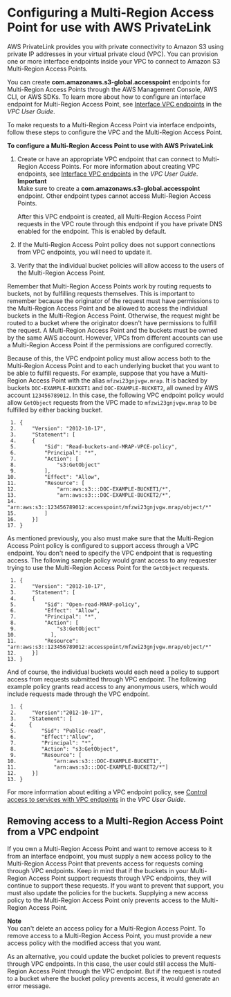 # Configuring a Multi\-Region Access Point for use with AWS PrivateLink<a name="MultiRegionAccessPointsPrivateLink"></a>

 AWS PrivateLink provides you with private connectivity to Amazon S3 using private IP addresses in your virtual private cloud \(VPC\)\. You can provision one or more interface endpoints inside your VPC to connect to Amazon S3 Multi\-Region Access Points\.

 You can create **com\.amazonaws\.s3\-global\.accesspoint** endpoints for Multi\-Region Access Points through the AWS Management Console, AWS CLI, or AWS SDKs\. To learn more about how to configure an interface endpoint for Multi\-Region Access Point, see [Interface VPC endpoints](https://docs.aws.amazon.com/vpc/latest/privatelink/vpce-interface.html) in the *VPC User Guide*\. 

 To make requests to a Multi\-Region Access Point via interface endpoints, follow these steps to configure the VPC and the Multi\-Region Access Point\. 

**To configure a Multi\-Region Access Point to use with AWS PrivateLink**

1. Create or have an appropriate VPC endpoint that can connect to Multi\-Region Access Points\. For more information about creating VPC endpoints, see [Interface VPC endpoints](https://docs.aws.amazon.com/vpc/latest/privatelink/vpce-interface.html) in the *VPC User Guide*\.
**Important**  
 Make sure to create a **com\.amazonaws\.s3\-global\.accesspoint** endpoint\. Other endpoint types cannot access Multi\-Region Access Points\. 

   After this VPC endpoint is created, all Multi\-Region Access Point requests in the VPC route through this endpoint if you have private DNS enabled for the endpoint\. This is enabled by default\. 

1. If the Multi\-Region Access Point policy does not support connections from VPC endpoints, you will need to update it\.

1. Verify that the individual bucket policies will allow access to the users of the Multi\-Region Access Point\.

Remember that Multi\-Region Access Points work by routing requests to buckets, not by fulfilling requests themselves\. This is important to remember because the originator of the request must have permissions to the Multi\-Region Access Point and be allowed to access the individual buckets in the Multi\-Region Access Point\. Otherwise, the request might be routed to a bucket where the originator doesn't have permissions to fulfill the request\. A Multi\-Region Access Point and the buckets must be owned by the same AWS account\. However, VPCs from different accounts can use a Multi\-Region Access Point if the permissions are configured correctly\. 

Because of this, the VPC endpoint policy must allow access both to the Multi\-Region Access Point and to each underlying bucket that you want to be able to fulfill requests\. For example, suppose that you have a Multi\-Region Access Point with the alias `mfzwi23gnjvgw.mrap`\. It is backed by buckets `DOC-EXAMPLE-BUCKET1` and `DOC-EXAMPLE-BUCKET2`, all owned by AWS account `123456789012`\. In this case, the following VPC endpoint policy would allow `GetObject` requests from the VPC made to `mfzwi23gnjvgw.mrap` to be fulfilled by either backing bucket\. 

```
 1. {
 2.     "Version": "2012-10-17",
 3.     "Statement": [
 4.     {
 5.         "Sid": "Read-buckets-and-MRAP-VPCE-policy",
 6.         "Principal": "*",
 7.         "Action": [
 8.             "s3:GetObject"
 9.         ],
10.         "Effect": "Allow",
11.         "Resource": [
12.             "arn:aws:s3:::DOC-EXAMPLE-BUCKET1/*",
13.             "arn:aws:s3:::DOC-EXAMPLE-BUCKET2/*",
14.             "arn:aws:s3::123456789012:accesspoint/mfzwi23gnjvgw.mrap/object/*"
15.         ]
16.     }]
17. }
```

As mentioned previously, you also must make sure that the Multi\-Region Access Point policy is configured to support access through a VPC endpoint\. You don't need to specify the VPC endpoint that is requesting access\. The following sample policy would grant access to any requester trying to use the Multi\-Region Access Point for the `GetObject` requests\. 

```
 1. {
 2.     "Version": "2012-10-17",
 3.     "Statement": [
 4.     {
 5.         "Sid": "Open-read-MRAP-policy",
 6.         "Effect": "Allow",
 7.         "Principal": "*",
 8.         "Action": [
 9.             "s3:GetObject"
10.           ],
11.         "Resource": "arn:aws:s3::123456789012:accesspoint/mfzwi23gnjvgw.mrap/object/*"
12.     }]
13. }
```

And of course, the individual buckets would each need a policy to support access from requests submitted through VPC endpoint\. The following example policy grants read access to any anonymous users, which would include requests made through the VPC endpoint\. 

```
 1. {
 2.     "Version":"2012-10-17",
 3.    "Statement": [
 4.    {
 5.        "Sid": "Public-read",
 6.        "Effect":"Allow",
 7.        "Principal": "*",
 8.        "Action": "s3:GetObject",
 9.        "Resource": [
10.            "arn:aws:s3:::DOC-EXAMPLE-BUCKET1",
11.            "arn:aws:s3:::DOC-EXAMPLE-BUCKET2/*"]
12.     }]
13. }
```

 For more information about editing a VPC endpoint policy, see [Control access to services with VPC endpoints](https://docs.aws.amazon.com/vpc/latest/privatelink/vpc-endpoints-access.html) in the *VPC User Guide*\. 

## Removing access to a Multi\-Region Access Point from a VPC endpoint<a name="RemovingMultiRegionAccessPointAccess"></a>

 If you own a Multi\-Region Access Point and want to remove access to it from an interface endpoint, you must supply a new access policy to the Multi\-Region Access Point that prevents access for requests coming through VPC endpoints\. Keep in mind that if the buckets in your Multi\-Region Access Point support requests through VPC endpoints, they will continue to support these requests\. If you want to prevent that support, you must also update the policies for the buckets\. Supplying a new access policy to the Multi\-Region Access Point only prevents access to the Multi\-Region Access Point\. 

**Note**  
You can't delete an access policy for a Multi\-Region Access Point\. To remove access to a Multi\-Region Access Point, you must provide a new access policy with the modified access that you want\. 

 As an alternative, you could update the bucket policies to prevent requests through VPC endpoints\. In this case, the user could still access the Multi\-Region Access Point through the VPC endpoint\. But if the request is routed to a bucket where the bucket policy prevents access, it would generate an error message\. 